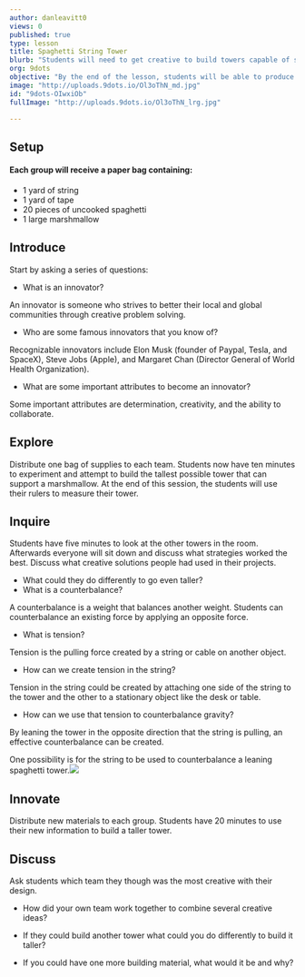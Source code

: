 ```yaml
---
author: danleavitt0
views: 0
published: true
type: lesson
title: Spaghetti String Tower
blurb: "Students will need to get creative to build towers capable of supporting a marshmallow with only string, tape, and uncooked spaghetti."
org: 9dots
objective: "By the end of the lesson, students will be able to produce a freestanding structure with the limited materials supplied to them."
image: "http://uploads.9dots.io/Ol3oThN_md.jpg"
id: "9dots-OIwxiOb"
fullImage: "http://uploads.9dots.io/Ol3oThN_lrg.jpg"

---
```


## Setup
#### Each group will receive a paper bag containing: 

- 1 yard of string
- 1 yard of tape
- 20 pieces of uncooked spaghetti
- 1 large marshmallow

## Introduce
Start by asking a series of questions:

- What is an innovator? 

An innovator is someone who strives to better their local and global communities through creative problem solving.

- Who are some famous innovators that you know of?

Recognizable innovators include Elon Musk (founder of Paypal, Tesla, and SpaceX), Steve Jobs (Apple), and Margaret Chan (Director General of World Health Organization).

- What are some important attributes to become an innovator?  

Some important attributes are determination, creativity, and the ability to collaborate.

## Explore
Distribute one bag of supplies to each team.  Students now have ten minutes to experiment and attempt to build the tallest possible tower that can support a marshmallow. At the end of this session, the students will use their rulers to measure their tower.

## Inquire
Students have five minutes to look at the other towers in the room.  Afterwards everyone will sit down and discuss what strategies worked the best. Discuss what creative solutions people had used in their projects. 

- What could they do differently to go even taller?
- What is a counterbalance?

A counterbalance is a weight that balances another weight.  Students can counterbalance an existing force by applying an opposite force. 

- What is tension?

Tension is the pulling force created by a string or cable on another object.

- How can we create tension in the string?

Tension in the string could be created by attaching one side of the string to the tower and the other to a stationary object like the desk or table.

- How can we use that tension to counterbalance gravity?

By leaning the tower in the opposite direction that the string is pulling, an effective counterbalance can be created.


One possibility is for the string to be used to counterbalance a leaning spaghetti tower.![](http://uploads.9dots.io/OJEPMO1.png) 

## Innovate
Distribute new materials to each group. Students have 20 minutes to use their new information to build a taller tower.

## Discuss
Ask students which team they though was the most creative with their design. 

- How did your own team work together to combine several creative ideas? 

- If they could build another tower what could you do differently to build it taller?

- If you could have one more building material, what would it be and why?
